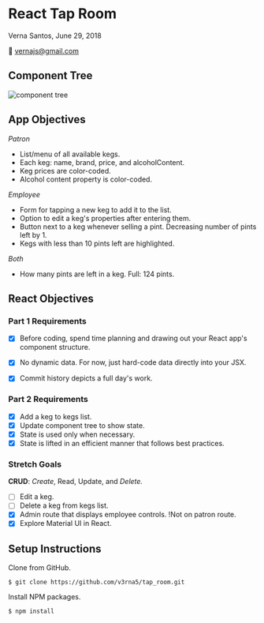 # React Tap Room
Verna Santos, June 29, 2018

:email: vernajs@gmail.com


## Component Tree

![component tree](https://drive.google.com/file/d/1s1ybijrpm29e8QDRb3JpLlVpY2f-7nws/view?usp=sharing)

## App Objectives

_Patron_
* List/menu of all available kegs.
* Each keg: name, brand, price, and alcoholContent.
* Keg prices are color-coded.
* Alcohol content property is color-coded.

_Employee_

* Form for tapping a new keg to add it to the list.
* Option to edit a keg's properties after entering them.
* Button next to a keg whenever selling a pint. Decreasing number of pints left by 1.
* Kegs with less than 10 pints left are highlighted.

_Both_
* How many pints are left in a keg. Full: 124 pints.

## React Objectives

### Part 1 Requirements

- [x] Before coding, spend time planning and drawing out your React app's component structure.

- [x] No dynamic data. For now, just hard-code data directly into your JSX.

- [x] Commit history depicts a full day's work.

### Part 2 Requirements

- [x] Add a keg to kegs list.
- [x] Update component tree to show state.
- [x] State is used only when necessary.
- [x] State is lifted in an efficient manner that follows best practices.

### Stretch Goals

**CRUD**: _Create_, Read, Update, and _Delete._

- [ ] Edit a keg.
- [ ] Delete a keg from kegs list.
- [x] Admin route that displays employee controls. !Not on patron route.
- [x] Explore Material UI in React.

## Setup Instructions

Clone from GitHub.
```
$ git clone https://github.com/v3rna5/tap_room.git
```

Install NPM packages.
```
$ npm install
```
